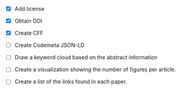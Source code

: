 - [x] Add license 

- [x] Obtain DOI

- [x] Create CFF

- [ ] Create  Codemeta JSON-LD

- [ ] Draw a keyword cloud based on the abstract information
- [ ] Create a visualization showing the number of figures per article.
- [ ] Create a list of the links found in each paper.
